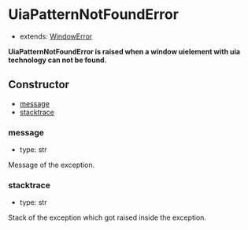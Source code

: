 # UiaPatternNotFoundError

- extends: [WindowError](./doc/api/python/exceptions/windowerror.md)

**UiaPatternNotFoundError is raised when a window uielement with uia technology can not be found.**

## Constructor<!-- {docsify-ignore} -->
- [message](#message)
- [stacktrace](#stacktrace)

### message
- type: str

Message of the exception.


### stacktrace
- type: str

Stack of the exception which got raised inside the exception.
